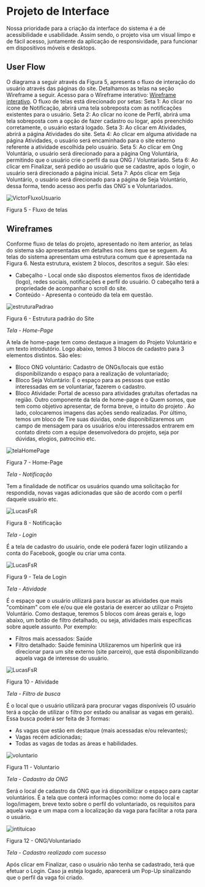 
# Projeto de Interface

Nossa prioridade para a criação da interface do sistema é a de acessibilidade e usabilidade. Assim sendo, o projeto visa um visual limpo e de fácil acesso, juntamente da aplicação de responsividade, para funcionar em dispositivos móveis e desktops.

## User Flow

O diagrama a seguir através da Figura 5, apresenta o fluxo de interação do usuário através das páginas do site. Detalhamos as telas na seção Wireframe a seguir.
Acesso para o Wireframe interativo: [Wireframe interativo](https://marvelapp.com/prototype/iib9edh/screen/89031240).
 O fluxo de telas está direcionado por setas:
Seta 1: Ao clicar no ícone de Notificação, abrirá uma tela sobreposta com as notificações existentes para o usuário.
Seta 2: Ao clicar no ícone de Perfil, abrirá uma tela sobreposta com a opção de fazer cadastro ou logar, após preenchido corretamente, o usuário estará logado.
Seta 3: Ao clicar em Atividades, abrirá a página Atividades do site.
Seta 4: Ao clicar em alguma atividade na página Atividades, o usuário será encaminhado para o site externo referente a atividade escolhida pelo usuário.
Seta 5: Ao clicar em Ong Voluntária, o usuário será direcionado para a página Ong Voluntária, permitindo que o usuário crie o perfil da sua ONG / Voluntariado.
Seta 6: Ao clicar em Finalizar, será pedido ao usuário que se cadastre, após o login, o usuário será direcionado a página inicial. 
Seta 7: Após clicar em Seja Voluntário, o usuário será direcionado para a página de Seja Voluntário, dessa forma, tendo acesso aos perfis das ONG´s e Voluntariados.


![VictorFluxoUsuario](https://user-images.githubusercontent.com/71721477/196014933-2746fff0-e419-4e00-8e29-a01580483218.png)

Figura 5 - Fluxo de telas

## Wireframes

Conforme fluxo de telas do projeto, apresentado no item anterior, as telas do sistema são apresentadas em detalhes nos itens que se seguem. As telas do sistema apresentam uma estrutura comum que é apresentada na Figura 6. Nesta estrutura, existem 2 blocos, descritos a seguir. São eles:
* Cabeçalho - Local onde são dispostos elementos fixos de identidade    (logo), redes sociais, notificações e perfil do usuário. O cabeçalho terá a propriedade de acompanhar o scroll do site.
* Conteúdo - Apresenta o conteúdo da tela em questão.

![estruturaPadrao](https://user-images.githubusercontent.com/99758232/195962353-d545f5a0-826b-4942-8874-a48cb554c273.jpeg)

Figura 6 - Estrutura padrão do Site


*Tela - Home-Page*

A tela de home-page tem como destaque a imagem do Projeto Voluntário e um texto introdutório.
Logo abaixo, temos 3 blocos de cadastro para 3 elementos distintos. São eles:
* Bloco ONG voluntário: Cadastro de ONGs/locais que estão disponibilizando o espaço para a realização de voluntariado;
* Bloco Seja Voluntário: É o espaço para as pessoas que estão interessadas em se voluntariar, fazerem o cadastro.
*  Bloco Atividade: Portal de acesso para atividades gratuitas ofertadas na região.
Outro componente da tela de home-page é o Quem somos, que tem como objetivo apresentar, de forma breve, o intuito do projeto . Ao lado, colocaremos imagens das ações sendo realizadas.
Por último, temos um bloco de Tire suas dúvidas, onde disponibilizaremos um campo de mensagem para os usuários e/ou interessados entrarem em contato direto com a equipe desenvolvedora do projeto, seja por dúvidas, elogios, patrocínio etc.

![telaHomePage](https://user-images.githubusercontent.com/71721477/196015607-057433c6-c7da-4743-ae4f-7a480105272c.png)

Figura 7 - Home-Page

*Tela - Notificação*

Tem a finalidade de notificar os usuários quando uma solicitação for respondida, novas vagas adicionadas que são de acordo com o perfil daquele usuário etc.

![LucasFsR](https://user-images.githubusercontent.com/99758232/195962354-00337bcd-8ba3-4c04-964f-bb5ff8fa2305.jpeg)

Figura 8 - Notificação

*Tela - Login*

É a tela de cadastro do usuário, onde ele poderá fazer login utilizando a conta do Facebook, google ou criar uma conta.

![LucasFsR](https://user-images.githubusercontent.com/71721477/196015085-ac12c5c2-afea-450e-b0a7-f5ff656c29b7.png)

Figura 9 - Tela de Login

*Tela - Atividade*

É o espaço que o usuário utilizará para buscar as atividades que mais "combinam" com ele e/ou que ele gostaria de exercer ao utilizar o Projeto Voluntário.
Como destaque, teremos 5 blocos com áreas gerais e, logo abaixo, um botão de filtro detalhado, ou seja, atividades mais específicas sobre aquele assunto. Por exemplo:
* Filtros mais acessados: Saúde
* Filtro detalhado: Saúde feminina
Utilizaremos um hiperlink que irá direcionar para um site externo (site parceiro), que está disponibilizando aquela vaga de interesse do usuário.

![LucasFsR](https://user-images.githubusercontent.com/99758232/195962356-7f94368d-29e7-497d-93fa-7140f5789fa2.jpeg)

Figura 10 - Atividade

*Tela - Filtro de busca*

É o local que o usuário utilizará para procurar vagas disponíveis (O usuário terá a opção de utilizar o filtro por estado ou analisar as vagas em gerais). Essa busca poderá ser feita de 3 formas:

* As vagas que estão em destaque (mais acessadas e/ou relevantes);
* Vagas recém adicionadas;
* Todas as vagas de todas as áreas e habilidades.

![voluntario](https://user-images.githubusercontent.com/71721477/196015298-442a71fe-0315-469d-b9e5-191568edbead.png)

Figura 11 - Voluntario

*Tela - Cadastro da ONG*

Será o local de cadastro da ONG que irá disponibilizar o espaço para captar voluntários. É a tela que conterá informações como: nome do local e logo/imagem, breve texto sobre o perfil do voluntariado, os requisitos  para aquela vaga e um mapa com a localização da vaga para facilitar a rota para o usuário. 

![intituicao](https://user-images.githubusercontent.com/71721477/196015339-6f64c3ee-f071-4688-a97f-5fa718d61702.png)

Figura 12 - ONG/Voluntariado

*Tela - Cadastro realizado com sucesso*

Após clicar em Finalizar, caso o usuário não tenha se cadastrado, terá que efetuar o Login. Caso ja esteja logado, aparecerá um Pop-Up sinalizando que o perfil da vaga foi criado. 










